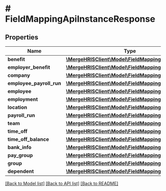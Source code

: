 # # FieldMappingApiInstanceResponse

## Properties

Name | Type | Description | Notes
------------ | ------------- | ------------- | -------------
**benefit** | [**\MergeHRISClient\Model\FieldMappingApiInstance[]**](FieldMappingApiInstance.md) |  | [optional]
**employer_benefit** | [**\MergeHRISClient\Model\FieldMappingApiInstance[]**](FieldMappingApiInstance.md) |  | [optional]
**company** | [**\MergeHRISClient\Model\FieldMappingApiInstance[]**](FieldMappingApiInstance.md) |  | [optional]
**employee_payroll_run** | [**\MergeHRISClient\Model\FieldMappingApiInstance[]**](FieldMappingApiInstance.md) |  | [optional]
**employee** | [**\MergeHRISClient\Model\FieldMappingApiInstance[]**](FieldMappingApiInstance.md) |  | [optional]
**employment** | [**\MergeHRISClient\Model\FieldMappingApiInstance[]**](FieldMappingApiInstance.md) |  | [optional]
**location** | [**\MergeHRISClient\Model\FieldMappingApiInstance[]**](FieldMappingApiInstance.md) |  | [optional]
**payroll_run** | [**\MergeHRISClient\Model\FieldMappingApiInstance[]**](FieldMappingApiInstance.md) |  | [optional]
**team** | [**\MergeHRISClient\Model\FieldMappingApiInstance[]**](FieldMappingApiInstance.md) |  | [optional]
**time_off** | [**\MergeHRISClient\Model\FieldMappingApiInstance[]**](FieldMappingApiInstance.md) |  | [optional]
**time_off_balance** | [**\MergeHRISClient\Model\FieldMappingApiInstance[]**](FieldMappingApiInstance.md) |  | [optional]
**bank_info** | [**\MergeHRISClient\Model\FieldMappingApiInstance[]**](FieldMappingApiInstance.md) |  | [optional]
**pay_group** | [**\MergeHRISClient\Model\FieldMappingApiInstance[]**](FieldMappingApiInstance.md) |  | [optional]
**group** | [**\MergeHRISClient\Model\FieldMappingApiInstance[]**](FieldMappingApiInstance.md) |  | [optional]
**dependent** | [**\MergeHRISClient\Model\FieldMappingApiInstance[]**](FieldMappingApiInstance.md) |  | [optional]

[[Back to Model list]](../../README.md#models) [[Back to API list]](../../README.md#endpoints) [[Back to README]](../../README.md)
